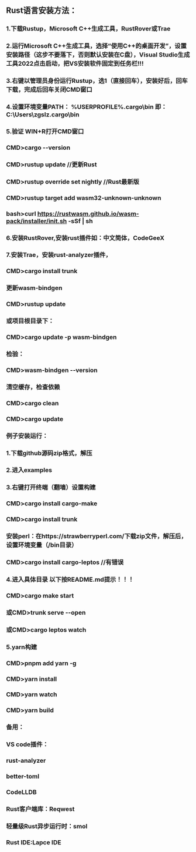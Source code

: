 ## Rust语言安装方法：
### 1.下载Rustup，Microsoft C++生成工具，RustRover或Trae
### 2.运行Microsoft C++生成工具，选择“使用C++的桌面开发”，设置安装路径（这步不要落下，否则默认安装在C盘），Visual Studio生成工具2022点击启动，把VS安装软件固定到任务栏!!!
### 3.右键以管理员身份运行Rustup，选1（直接回车），安装好后，回车下载，完成后回车关闭CMD窗口
### 4.设置环境变量PATH： %USERPROFILE%\.cargo\bin 即：C:\Users\zgslz\.cargo\bin
### 5.验证 WIN+R打开CMD窗口
### CMD>cargo --version
### CMD>rustup update     //更新Rust  
### CMD>rustup override set nightly    //Rust最新版
### CMD>rustup target add wasm32-unknown-unknown
### bash>curl https://rustwasm.github.io/wasm-pack/installer/init.sh -sSf | sh
### 6.安装RustRover,安装rust插件如：中文简体，CodeGeeX
### 7.安装Trae，安装rust-analyzer插件，
### CMD>cargo install trunk

### 更新wasm-bindgen
### CMD>rustup update
### 或项目根目录下：
### CMD>cargo update -p wasm-bindgen
### 检验：
### CMD>wasm-bindgen --version

### 清空缓存，检查依赖
### CMD>cargo clean
### CMD>cargo update


### 例子安装运行：
### 1.下载github源码zip格式，解压
### 2.进入examples
### 3.右键打开终端（翻墙）设置构建
### CMD>cargo install cargo-make
### CMD>cargo install trunk
### 安装perl：在https://strawberryperl.com/下载zip文件，解压后，设置环境变量（/bin目录）
### CMD>cargo install cargo-leptos    //有错误
### 4.进入具体目录  以下按README.md提示！！！
### CMD>cargo make start
### 或CMD>trunk serve --open
### 或CMD>cargo leptos watch
### 5.yarn构建
### CMD>pnpm add yarn -g
### CMD>yarn install
### CMD>yarn watch
### CMD>yarn build


### 备用：
### VS code插件：
### rust-analyzer
### better-toml
### CodeLLDB

### Rust客户端库：Reqwest
### 轻量级Rust异步运行时：smol

### Rust IDE:Lapce IDE









